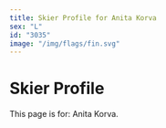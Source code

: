 ```yaml
---
title: Skier Profile for Anita Korva
sex: "L"
id: "3035"
image: "/img/flags/fin.svg" 
---
```


# Skier Profile

This page is for: Anita Korva.
    